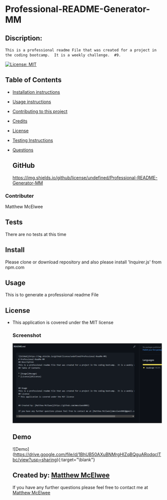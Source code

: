 
# Professional-README-Generator-MM

## Discription:
    This is a professional readme File that was created for a project in the coding bootcamp.  It is a weekly challenge.  #9.  

[![License: MIT](https://img.shields.io/badge/License-MIT-yellow.svg)](https://opensource.org/licenses/MIT)



## Table of Contents
* [Installation instructions ](#Installation-instructions)
* [Usage instructions ](#Usage-instructions)
* [Contributing to this project ](#Contributing-to-this-project)
* [Credits](#Credits)
* [License](#License)
* [Testing Instructions](#Testing-Instructions)
* [Questions](#Questions)

    ## GitHub
    https://img.shields.io/github/license/undefined/Professional-README-Generator-MM

### Contributer
Matthew McElwee
  
## Tests
 There are no tests at this time
 

## Install
Please clone or download repository and also please install 'Inquirer.js' from npm.com


## Usage
This is to generate a professional readme File

## License
* This application is covered under the MIT license
    
    ### Screenshot 
    ![Readme](images/Readme-Screenshot.png)

    ## Demo
    ![Demo] (https://drive.google.com/file/d/1BhUB50AXuBNMrgHIZqBQguARodqclTbc/view?usp=sharing){:target="\blank"}


    
    
    ## Created by: [Matthew McElwee](https://github.com/mmcelwee8002)
    
    If you have any further questions please feel free to contact me at [Matthew McElwee](mmcelwee8002@gmail.com)
  
